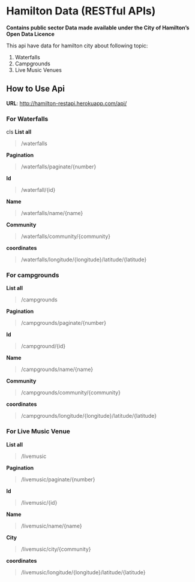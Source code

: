 # Hamilton Data (RESTful APIs)

**Contains public sector Data made available under the City of Hamilton’s Open Data Licence**

This api have data for hamilton city about following topic:

1. Waterfalls
2. Campgrounds
3. Live Music Venues

## How to Use Api

**URL**: http://hamilton-restapi.herokuapp.com/api/

### For Waterfalls

cls
**List all**

> /waterfalls

**Pagination**

> /waterfalls/paginate/{number}

**Id**

> /waterfall/{id}

**Name**

> /waterfalls/name/{name}

**Community**

> /waterfalls/community/{community}

**coordinates**

> /waterfalls/longitude/{longitude}/latitude/{latitude}

### For campgrounds

**List all**

> /campgrounds

**Pagination**

> /campgrounds/paginate/{number}

**Id**

> /campground/{id}

**Name**

> /campgrounds/name/{name}

**Community**

> /campgrounds/community/{community}

**coordinates**

> /campgrounds/longitude/{longitude}/latitude/{latitude}

### For Live Music Venue

**List all**

> /livemusic

**Pagination**

> /livemusic/paginate/{number}

**Id**

> /livemusic/{id}

**Name**

> /livemusic/name/{name}

**City**

> /livemusic/city/{community}

**coordinates**

> /livemusic/longitude/{longitude}/latitude/{latitude}
